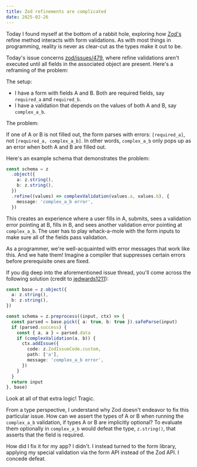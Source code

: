 ```yaml
---
title: Zod refinements are complicated
date: 2025-02-26
---
```


Today I found myself at the bottom of a rabbit hole, exploring how
[Zod's](https://zod.dev) refine method interacts with form validations. As with
most things in programming, reality is never as clear-cut as the types make it
out to be.

Today's issue concerns
[zod/issues/479](https://github.com/colinhacks/zod/issues/479), where refine
validations aren't executed until all fields in the associated object are
present. Here's a reframing of the problem:

The setup:

- I have a form with fields A and B. Both are required fields, say `required_a`
  and `required_b`.
- I have a validation that depends on the values of both A and B, say
  `complex_a_b`.

The problem:

If one of A or B is not filled out, the form parses with errors: `[required_a]`,
not `[required_a, complex_a_b]`. In other words, `complex_a_b` only pops up as
an error when both A and B are filled out.

Here's an example schema that demonstrates the problem:

```ts
const schema = z
  .object({
    a: z.string(),
    b: z.string(),
  })
  .refine((values) => complexValidation(values.a, values.b), {
    message: 'complex_a_b error',
  })
```

This creates an experience where a user fills in A, submits, sees a validation
error pointing at B, fills in B, and sees another validation error pointing at
`complex_a_b`. The user has to play whack-a-mole with the form inputs to make
sure all of the fields pass validation.

As a programmer, we're well-acquainted with error messages that work like this.
And we hate them! Imagine a compiler that suppresses certain errors before
prerequisite ones are fixed.

If you dig deep into the aforementioned issue thread, you'll come across the
following solution (credit to
[jedwards1211](https://github.com/colinhacks/zod/issues/479#issuecomment-2429834215)):

```ts
const base = z.object({
  a: z.string(),
  b: z.string(),
})

const schema = z.preprocess((input, ctx) => {
  const parsed = base.pick({ a: true, b: true }).safeParse(input)
  if (parsed.success) {
    const { a, a } = parsed.data
    if (complexValidation(a, b)) {
      ctx.addIssue({
        code: z.ZodIssueCode.custom,
        path: ['a'],
        message: 'complex_a_b error',
      })
    }
  }
  return input
}, base)
```

Look at all of that extra logic! Tragic.

From a type perspective, I understand why Zod doesn't endeavor to fix this
particular issue. How can we assert the types of A or B when running the
`complex_a_b` validation, if types A or B are implicitly optional? To evaluate
them optionally in `complex_a_b` would defeat the type, `z.string()`, that
asserts that the field is required.

How did I fix it for my app? I didn't. I instead turned to the form library,
applying my special validation via the form API instead of the Zod API. I
concede defeat.
